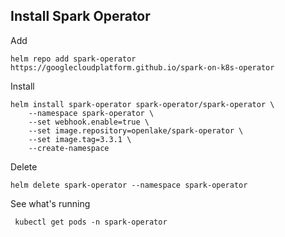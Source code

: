 ## Install Spark Operator

Add

```
helm repo add spark-operator https://googlecloudplatform.github.io/spark-on-k8s-operator
```

Install

```
helm install spark-operator spark-operator/spark-operator \
    --namespace spark-operator \
    --set webhook.enable=true \
    --set image.repository=openlake/spark-operator \
    --set image.tag=3.3.1 \
    --create-namespace
```

Delete

```
helm delete spark-operator --namespace spark-operator
```

See what's running

```
 kubectl get pods -n spark-operator
```